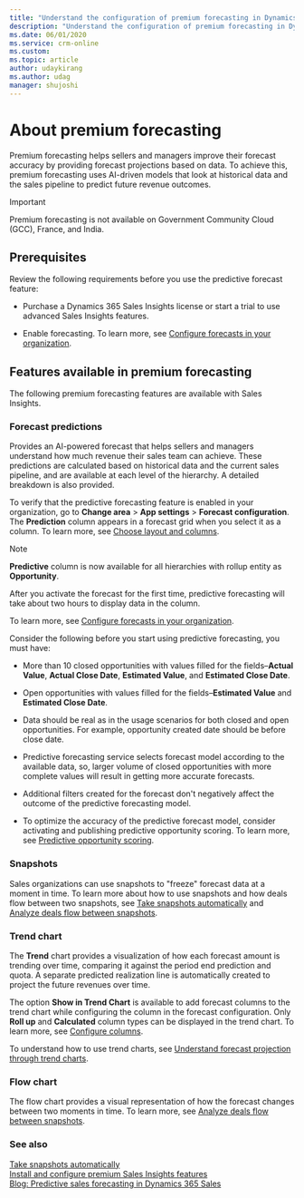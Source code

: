 ```yaml
---
title: "Understand the configuration of premium forecasting in Dynamics 365 Sales Insights | MicrosoftDocs"
description: "Understand the configuration of premium forecasting in Dynamics 365 Sales Insights."
ms.date: 06/01/2020
ms.service: crm-online
ms.custom: 
ms.topic: article
author: udaykirang
ms.author: udag
manager: shujoshi
---
```


# About premium forecasting

Premium forecasting helps sellers and managers improve their forecast accuracy by providing forecast projections based on data. To achieve this, premium forecasting uses AI-driven models that look at historical data and the sales pipeline to predict future revenue outcomes. 

>[!IMPORTANT]
>Premium forecasting is not available on Government Community Cloud (GCC), France, and India. 

## Prerequisites 

Review the following requirements before you use the predictive forecast feature: 

- Purchase a Dynamics 365 Sales Insights license or start a trial to use advanced Sales Insights features. 

- Enable forecasting. To learn more, see [Configure forecasts in your organization](https://docs.microsoft.com/dynamics365/sales-enterprise/configure-forecast). 

## Features available in premium forecasting

The following premium forecasting features are available with Sales Insights.

### Forecast predictions

Provides an AI-powered forecast that helps sellers and managers understand how much revenue their sales team can achieve. These predictions are calculated based on historical data and the current sales pipeline, and are available at each level of the hierarchy. A detailed breakdown is also provided. 

To verify that the predictive forecasting feature is enabled in your organization, go to **Change area** > **App settings** > **Forecast configuration**. The **Prediction** column appears in a forecast grid when you select it as a column. To learn more, see [Choose layout and columns](https://docs.microsoft.com/dynamics365/sales-enterprise/choose-layout-and-columns-forecast).

>[!NOTE]
> **Predictive** column is now available for all hierarchies with rollup entity as **Opportunity**.

After you activate the forecast for the first time, predictive forecasting will take about two hours to display data in the column.

To learn more, see [Configure forecasts in your organization](https://docs.microsoft.com/dynamics365/sales-enterprise/configure-forecast).

Consider the following before you start using predictive forecasting, you must have:

-	More than 10 closed opportunities with values filled for the fields–**Actual Value**, **Actual Close Date**, **Estimated Value**, and **Estimated Close Date**. 

-	Open opportunities with values filled for the fields–**Estimated Value** and **Estimated Close Date**. 

-	Data should be real as in the usage scenarios for both closed and open opportunities. For example, opportunity created date should be before close date.

- Predictive forecasting service selects forecast model according to the available data, so, larger volume of closed opportunities with more complete values will result in getting more accurate forecasts.

- Additional filters created for the forecast don't negatively affect the outcome of the predictive forecasting model.

- To optimize the accuracy of the predictive forecast model, consider activating and publishing predictive opportunity scoring. To learn more, see [Predictive opportunity scoring](configure-predictive-opportunity-scoring.md).

### Snapshots

Sales organizations can use snapshots to "freeze" forecast data at a moment in time. To learn more about how to use snapshots and how deals flow between two snapshots, see [Take snapshots automatically](manage-snapshots-forecast.md) and [Analyze deals flow between snapshots](analyze-deals-flow-between-snapshots.md).

### Trend chart

The **Trend** chart provides a visualization of how each forecast amount is trending over time, comparing it against the period end prediction and quota. A separate predicted realization line is automatically created to project the future revenues over time.

The option **Show in Trend Chart** is available to add forecast columns to the trend chart while configuring the column in the forecast configuration. Only **Roll up** and **Calculated** column types can be displayed in the trend chart. To learn more, see [Configure columns](https://docs.microsoft.com/dynamics365/sales-enterprise/choose-layout-and-columns-forecast#configure-columns).

To understand how to use trend charts, see [Understand forecast projection through trend charts](understand-forecast-projection-through-trend-chart.md).

### Flow chart

The flow chart provides a visual representation of how the forecast changes between two moments in time. To learn more, see [Analyze deals flow between snapshots](analyze-deals-flow-between-snapshots.md).

### See also

[Take snapshots automatically](manage-snapshots-forecast.md)<br>
[Install and configure premium Sales Insights features](intro-admin-guide-sales-insights.md#install-and-configure-premium-sales-insights-features)<br>
[Blog: Predictive sales forecasting in Dynamics 365 Sales](https://cloudblogs.microsoft.com/dynamics365/it/2020/02/26/predictive-sales-forecasting-in-dynamics-365-sales/)
